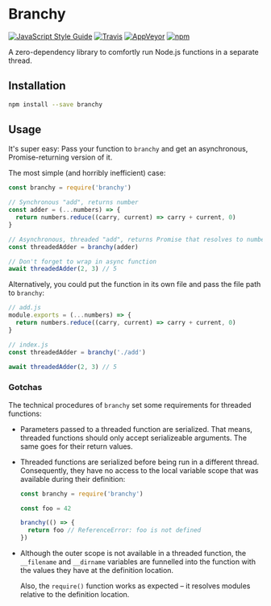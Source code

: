 # Branchy
[![JavaScript Style Guide](https://img.shields.io/badge/code_style-standard-brightgreen.svg)](https://standardjs.com)
[![Travis](https://img.shields.io/travis/Loilo/branchy.svg?label=unix&logo=travis)](https://travis-ci.org/Loilo/branchy)
[![AppVeyor](https://img.shields.io/appveyor/ci/Loilo/branchy.svg?label=windows&logo=appveyor)](https://ci.appveyor.com/project/Loilo/branchy)
[![npm](https://img.shields.io/npm/v/branchy.svg)](https://www.npmjs.com/package/branchy)

A zero-dependency library to comfortly run Node.js functions in a separate thread.

## Installation

```bash
npm install --save branchy
```

## Usage
It's super easy: Pass your function to `branchy` and get an asynchronous, Promise-returning version of it.

The most simple (and horribly inefficient) case:

```javascript
const branchy = require('branchy')

// Synchronous "add", returns number
const adder = (...numbers) => {
  return numbers.reduce((carry, current) => carry + current, 0)
}

// Asynchronous, threaded "add", returns Promise that resolves to number
const threadedAdder = branchy(adder)

// Don't forget to wrap in async function
await threadedAdder(2, 3) // 5
```

Alternatively, you could put the function in its own file and pass the file path to `branchy`:

```javascript
// add.js
module.exports = (...numbers) => {
  return numbers.reduce((carry, current) => carry + current, 0)
}

// index.js
const threadedAdder = branchy('./add')

await threadedAdder(2, 3) // 5
```

### Gotchas
The technical procedures of `branchy` set some requirements for threaded functions:

* Parameters passed to a threaded function are serialized. That means, threaded functions should only accept serializeable arguments. The same goes for their return values.
* Threaded functions are serialized before being run in a different thread. Consequently, they have no access to the local variable scope that was available during their definition:

  ```javascript
  const branchy = require('branchy')

  const foo = 42

  branchy(() => {
    return foo // ReferenceError: foo is not defined
  })
  ```
* Although the outer scope is not available in a threaded function, the `__filename` and `__dirname` variables are funnelled into the function with the values they have at the definition location.

  Also, the `require()` function works as expected – it resolves modules relative to the definition location.
